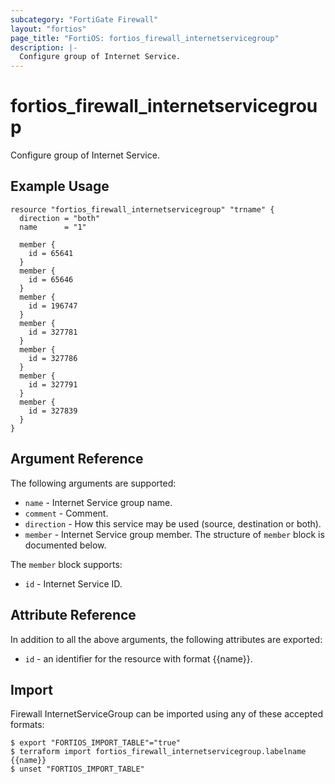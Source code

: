 ```yaml
---
subcategory: "FortiGate Firewall"
layout: "fortios"
page_title: "FortiOS: fortios_firewall_internetservicegroup"
description: |-
  Configure group of Internet Service.
---
```


# fortios_firewall_internetservicegroup
Configure group of Internet Service.

## Example Usage

```hcl
resource "fortios_firewall_internetservicegroup" "trname" {
  direction = "both"
  name      = "1"

  member {
    id = 65641
  }
  member {
    id = 65646
  }
  member {
    id = 196747
  }
  member {
    id = 327781
  }
  member {
    id = 327786
  }
  member {
    id = 327791
  }
  member {
    id = 327839
  }
}
```

## Argument Reference

The following arguments are supported:

* `name` - Internet Service group name.
* `comment` - Comment.
* `direction` - How this service may be used (source, destination or both).
* `member` - Internet Service group member. The structure of `member` block is documented below.

The `member` block supports:

* `id` - Internet Service ID.


## Attribute Reference

In addition to all the above arguments, the following attributes are exported:
* `id` - an identifier for the resource with format {{name}}.

## Import

Firewall InternetServiceGroup can be imported using any of these accepted formats:
```
$ export "FORTIOS_IMPORT_TABLE"="true"
$ terraform import fortios_firewall_internetservicegroup.labelname {{name}}
$ unset "FORTIOS_IMPORT_TABLE"
```
